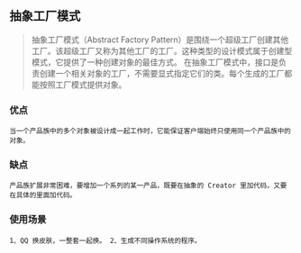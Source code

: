 ## 抽象工厂模式
> 抽象工厂模式（Abstract Factory Pattern）是围绕一个超级工厂创建其他工厂。该超级工厂又称为其他工厂的工厂。这种类型的设计模式属于创建型模式，它提供了一种创建对象的最佳方式。
在抽象工厂模式中，接口是负责创建一个相关对象的工厂，不需要显式指定它们的类。每个生成的工厂都能按照工厂模式提供对象。

### 优点
    当一个产品族中的多个对象被设计成一起工作时，它能保证客户端始终只使用同一个产品族中的对象。

### 缺点
    产品族扩展非常困难，要增加一个系列的某一产品，既要在抽象的 Creator 里加代码，又要在具体的里面加代码。

### 使用场景
    1、QQ 换皮肤，一整套一起换。 2、生成不同操作系统的程序。